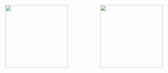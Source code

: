 <a href="https://github.com/Zacgamingpro1234">
<img height=200 align="left" src="https://github-readme-stats.vercel.app/api?username=Zacgamingpro1234&bg_color=50,410101,1C0202&title_color=f86790&icon_color=f86790&text_color=ffffff&custom_title=Zacgamingpro1234's%20Stats&border_radius=6&include_all_commits=true&show_icons=true&hide=contribs&rank_icon=percentile&border_color=f86790"/>
</a>
<a href="https://github.com/Zacgamingpro1234?tab=repositories">
<img height=200 align="right" src="https://github-readme-stats.vercel.app/api/top-langs/?username=Zacgamingpro1234&bg_color=50,410101,1C0202&title_color=f86790&icon_color=f86790&text_color=ffffff&custom_title=Most%20Used%20Languages&border_radius=6&layout=compact&border_color=f86790"/>
</a>

